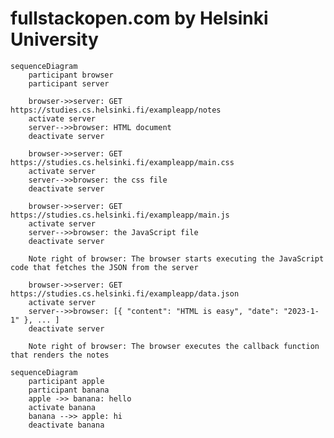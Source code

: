 <!--
 * @Author: Frank Chu
 * @Date: 2023-01-21 00:38:13
 * @LastEditors: Frank Chu
 * @LastEditTime: 2023-01-26 18:40:56
 * @FilePath: /fullstackopen/README.md
 * @Description: 
 * 
 * Copyright (c) 2023 by Frank Chu, All Rights Reserved. 
-->
# fullstackopen.com by Helsinki University

```mermaid
sequenceDiagram
    participant browser
    participant server
    
    browser->>server: GET https://studies.cs.helsinki.fi/exampleapp/notes
    activate server
    server-->>browser: HTML document
    deactivate server
    
    browser->>server: GET https://studies.cs.helsinki.fi/exampleapp/main.css
    activate server
    server-->>browser: the css file
    deactivate server
    
    browser->>server: GET https://studies.cs.helsinki.fi/exampleapp/main.js
    activate server
    server-->>browser: the JavaScript file
    deactivate server
    
    Note right of browser: The browser starts executing the JavaScript code that fetches the JSON from the server
    
    browser->>server: GET https://studies.cs.helsinki.fi/exampleapp/data.json
    activate server
    server-->>browser: [{ "content": "HTML is easy", "date": "2023-1-1" }, ... ]
    deactivate server    

    Note right of browser: The browser executes the callback function that renders the notes 
```

```mermaid
sequenceDiagram
    participant apple
    participant banana
    apple ->> banana: hello
    activate banana
    banana -->> apple: hi
    deactivate banana
```
